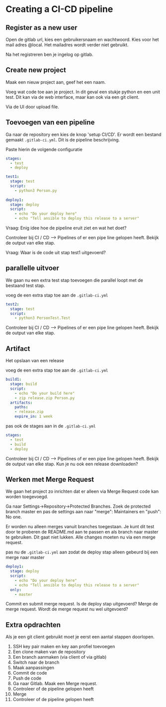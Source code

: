 # Creating a CI-CD pipeline

## Register as a new user

Open de gitlab url, kies een gebruikersnaam en wachtwoord. Kies voor het mail adres <username>@local. Het mailadres wordt verder niet gebruikt.

Na het registreren ben je ingelog op gitlab.

## Create new project
Maak een nieuw project aan, geef het een naam.

Voeg wat code toe aan je project. In dit geval een stukje python en een unit test.
Dit kan via de web interface, maar kan ook via een git client.

Via de UI door upload file.

## Toevoegen van een pipeline
Ga naar de repository een kies de knop 'setup CI/CD'. Er wordt een bestand gemaakt `.gitlab-ci.yml`. Dit is de pipeline beschrijving.

Paste hierin de volgende configuratie
```yaml
stages:
  - test
  - deploy

test1:
  stage: test
  script: 
    - python3 Person.py
    
deploy1:
  stage: deploy
  script:
    - echo "Do your deploy here"
    - echo "Tell ansible to deploy this release to a server"

```

Vraag: Enig idee hoe de pipeline eruit ziet en wat het doet?

Controleer bij CI / CD --> Pipelines of er een pipe line gelopen heeft. Bekijk de output van elke stap.

Vraag: Waar is de code uit stap test1 uitgevoerd?

## parallelle uitvoer
We gaan nu een extra test stap toevoegen die parallel loopt met de bestaand test stap.

voeg de een extra stap toe aan de `.gitlab-ci.yml`

```yaml
test2:
  stage: test
  script: 
    - python3 PersonTest.Test
```
Controleer bij CI / CD --> Pipelines of er een pipe line gelopen heeft. Bekijk de output van elke stap.

## Artifact
Het opslaan van een release

voeg de een extra stap toe aan de `.gitlab-ci.yml`

```yaml
build1:
  stage: build
  script:
    - echo "Do your build here"
    - zip release.zip Person.py
  artifacts:
    paths:
    - release.zip
    expire_in: 1 week
```

pas ook de stages aan in de `.gitlab-ci.yml`

```yaml
stages:
  - test
  - build
  - deploy
```

Controleer bij CI / CD --> Pipelines of er een pipe line gelopen heeft. Bekijk de output van elke stap.
Kun je nu ook een release downloaden?


## Werken met Merge Request
We gaan het project zo inrichten dat er alleen via Merge Request code kan worden toegevoegd.

Ga naar Settings->Repository->Protected Branches. Zoek de protected branch master en pas de settings aan naar "merge": Maintainers en "push": No one.

Er worden nu alleen merges vanuit branches toegestaan. Je kunt dit test door te proberen de README.md aan te passen en als branch naar master te gebruiken. Dit gaat niet lukken. Alle changes moeten nu via een merge request.

pas nu de `.gitlab-ci.yml` aan zodat de deploy stap alleen gebeurd bij een merge naar master


```yaml
deploy1:
  stage: deploy
  script:
    - echo "Do your deploy here"
    - echo "Tell ansible to deploy this release to a server"
  only:
    - master
```

Commit en submit merge request. Is de deploy stap uitgevoerd?
Merge de merge request. Wordt de merge request nu wel uitgevoerd?

## Extra opdrachten
Als je een git client gebruikt moet je eerst een aantal stappen doorlopen.

1. SSH key pair maken en key aan profiel toevoegen
2. Een clone maken van de repository
3. Een branch aanmaken (via client of via gitlab)
4. Switch naar de branch
5. Maak aanpassingen
6. Commit de code
7. Push de code
8. Ga naar Gitlab. Maak een Merge request.
9. Controleer of de pipeline gelopen heeft
10. Merge
11. Controleer of de pipeline gelopen heeft

